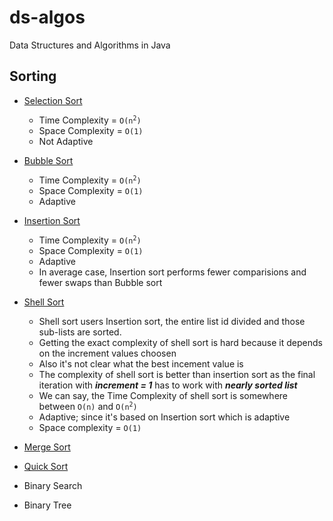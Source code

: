 # ds-algos

Data Structures and Algorithms in Java

## Sorting

* [Selection Sort](./src/main/java/com/felix/ds/sort/SelectionSort.java)
  * Time Complexity = <code>O(n<sup>2</sup>)</code>
  * Space Complexity = `O(1)`
  * Not Adaptive

* [Bubble Sort](./src/main/java/com/felix/ds/sort/BubbleSort.java)
  * Time Complexity = <code>O(n<sup>2</sup>)</code>
  * Space Complexity = `O(1)`
  * Adaptive

* [Insertion Sort](./src/main/java/com/felix/ds/sort/InsertionSort.java)
  * Time Complexity = <code>O(n<sup>2</sup>)</code>
  * Space Complexity = `O(1)`
  * Adaptive
  * In average case, Insertion sort performs fewer comparisions and fewer swaps than Bubble sort

* [Shell Sort](./src/main/java/com/felix/ds/sort/ShellSort.java)
  * Shell sort users Insertion sort, the entire list id divided and those sub-lists are sorted.
  * Getting the exact complexity of shell sort is hard because it depends on the increment values choosen
  * Also it's not clear what the best incement value is
  * The complexity of shell sort is better than insertion sort as the final iteration with ***increment = 1*** has to work with ***nearly sorted list***
  * We can say, the Time Complexity of shell sort is somewhere between `O(n)` and <code>O(n<sup>2</sup>)</code>
  * Adaptive; since it's based on Insertion sort which is adaptive
  * Space complexity = `O(1)`

* [Merge Sort](./src/main/java/com/felix/ds/sort/MergeSort.java)

* [Quick Sort](./src/main/java/com/felix/ds/sort/QuickSort.java)

* Binary Search

* Binary Tree






